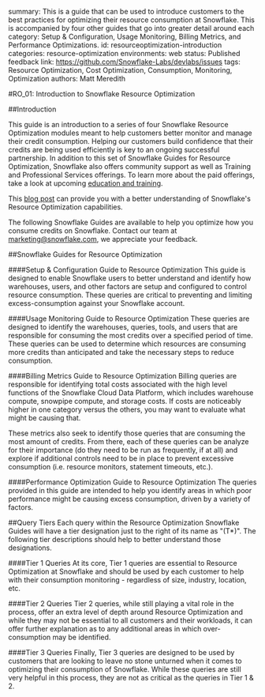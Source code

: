 summary: This is a guide that can be used to introduce customers to the best practices for optimizing their  resource consumption at Snowflake.  This is accompanied by four other guides that go into greater detail around each category: Setup & Configuration, Usage Monitoring, Billing Metrics, and Performance Optimizations.
id: resourceoptimization-introduction
categories: resource-optimization
environments: web
status: Published 
feedback link: https://github.com/Snowflake-Labs/devlabs/issues
tags: Resource Optimization, Cost Optimization, Consumption, Monitoring, Optimization
authors: Matt Meredith

#RO_01: Introduction to Snowflake Resource Optimization

<!-- -------------->

##Introduction

This guide is an introduction to a series of four Snowflake Resource Optimization modules meant to help customers better monitor and manage their credit consumption. Helping our customers build confidence that their credits are being used efficiently is key to an ongoing successful partnership. In addition to this set of Snowflake Guides for Resource Optimization, Snowflake also offers community support as well as Training and Professional Services offerings. To learn more about the paid offerings, take a look at upcoming [education and training](https://www.snowflake.com/education-and-training/). 

This [blog post](https://www.snowflake.com/blog/understanding-snowflakes-resource-optimization-capabilities/) can provide you with a better understanding of Snowflake's Resource Optimization capabilities.

The following Snowflake Guides are available to help you optimize how you consume credits on Snowflake. Contact our team at [marketing@snowflake.com](mailto:marketing@snowflake.com), we appreciate your feedback. 

##Snowflake Guides for Resource Optimization

####Setup & Configuration Guide to Resource Optimization
This guide is designed to enable Snowflake users to better understand and identify how warehouses, users, and other factors are setup and configured to control resource consumption. These queries are critical to preventing and limiting excess-consumption against your Snowflake account.

####Usage Monitoring Guide to Resource Optimization
These queries are designed to identify the warehouses, queries, tools, and users that are responsible for consuming the most credits over a specified period of time. These queries can be used to determine which resources are consuming more credits than anticipated and take the necessary steps to reduce consumption.

####Billing Metrics Guide to Resource Optimization
Billing queries are responsible for identifying total costs associated with the high level functions of the Snowflake Cloud Data Platform, which includes warehouse compute, snowpipe compute, and storage costs. If costs are noticeably higher in one category versus the others, you may want to evaluate what might be causing that.

These metrics also seek to identify those queries that are consuming the most amount of credits. From there, each of these queries can be analyze for their importance (do they need to be run as frequently, if at all) and explore if additional controls need to be in place to prevent excessive consumption (i.e. resource monitors, statement timeouts, etc.).

####Performance Optimization Guide to Resource Optimization
The queries provided in this guide are intended to help you identify areas in which poor performance might be causing excess consumption, driven by a variety of factors.

##Query Tiers
Each query within the Resource Optimization Snowflake Guides will have a tier designation just to the right of its name as "(T*)".  The following tier descriptions should help to better understand those designations.

####Tier 1 Queries
At its core, Tier 1 queries are essential to Resource Optimization at Snowflake and should be used by each customer to help with their consumption monitoring - regardless of size, industry, location, etc.

####Tier 2 Queries
Tier 2 queries, while still playing a vital role in the process, offer an extra level of depth around Resource Optimization and while they may not be essential to all customers and their workloads, it can offer further explanation as to any additional areas in which over-consumption may be identified.

####Tier 3 Queries
Finally, Tier 3 queries are designed to be used by customers that are looking to leave no stone unturned when it comes to optimizing their consumption of Snowflake.  While these queries are still very helpful in this process, they are not as critical as the queries in Tier 1 & 2.